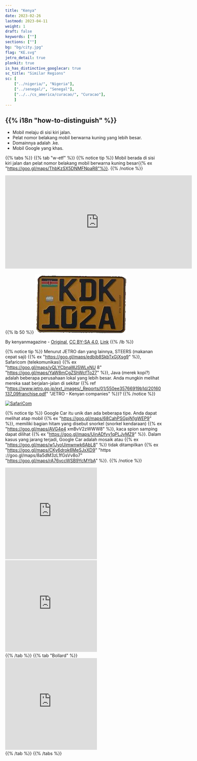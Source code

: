 ```yaml
---
title: "Kenya"
date: 2023-02-26
lastmod: 2023-04-11
weight: 1
draft: false
keywords: [""]
sections: [""]
bg: "bg/city.jpg"
flag: "KE.svg"
jetro_detail: true
plonkit: true
is_has_distinctive_googlecar: true
sc_title: "Similar Regions"
sc: [
    ["../nigeria/", "Nigeria"],
    ["../senegal/", "Senegal"],
    ["../../cs_america/curacao/", "Curacao"],
    ]
---
```


<div class="main-desciption country-description">
    <h2 class="section-title">{{% i18n "how-to-distinguish" %}}</h2>
    <ul class="rule-list">
        <li>Mobil melaju di sisi kiri jalan.</li>
        <li>Pelat nomor belakang mobil berwarna kuning yang lebih besar.</li>
        <li>Domainnya adalah <span class="quiz">.ke</span>.</li>
        <li>Mobil Google yang khas.</li>
    </ul>
</div>

{{% tabs %}}
{{% tab "w-etf" %}}
{{% notice tip %}}
Mobil berada <span class="quiz">di sisi kiri</span> jalan dan pelat nomor belakang mobil berwarna <span class="quiz">kuning besar</span>{{% ex "https://goo.gl/maps/ThbKzSX5DNMFNpaR8"%}}.
{{% /notice %}}
<div class="googlemap-if">
<iframe src="https://www.google.com/maps/embed?pb=!4v1691999031048!6m8!1m7!1snoD__qTK73KSPwSsPRVGdQ!2m2!1d-2.075259901465407!2d37.45373699945315!3f127.79717617921!4f-8.046265341484869!5f2.04356627114321" width="600" height="300" style="border:0;" allowfullscreen="" loading="lazy" referrerpolicy="no-referrer-when-downgrade"></iframe>
</div>

{{% lb 50 %}}
![](lp-kenya.png)

By kenyanmagazine - <a rel="nofollow" class="external free" href="https://kenyanmagazine.co.ke/wp-content/uploads/2022/08/20220830_191002.jpg">Original</a>, <a href="https://creativecommons.org/licenses/by-sa/4.0" title="Creative Commons Attribution-Share Alike 4.0">CC BY-SA 4.0</a>, <a href="https://commons.wikimedia.org/w/index.php?curid=125713405">Link</a>
{{% /lb %}}

{{% notice tip %}}
Menurut JETRO dan yang lainnya, STEERS (makanan cepat saji) {{% ex "https://goo.gl/maps/edbjb8SkbTxGjXsg9" %}}, Safaricom (telekomunikasi) {{% ex "https://goo.gl/maps/vQLYCbnaWJSWLxNU 8" "https://goo.gl/maps/YaW8mCgZShWcfTo27" %}}, Java (merek kopi?) adalah beberapa perusahaan lokal yang lebih besar. Anda mungkin melihat mereka saat berjalan-jalan di sekitar {{% ref "https://www.jetro.go.jp/ext_images/_Reports/01/550ee35766919b1d/20160137_09franchise.pdf" "JETRO - Kenyan companies" %}}?
{{% /notice %}}
<div class="googlemap-if">
<a data-flickr-embed="true" href="https://www.flickr.com/photos/datakid23/15722287490/in/photolist-EPuBj-M3Wgn-fd8tC6-4ZKpL5-pXjQjf-HDkBuP-HWVuJL-5w1fkR-HWVvkf-K3j2B9-HrtGPr-HWWfHC-TEkyr5-HWVv2u-Hrqwu5-HrtGXH-Jdy4kY-JjsZqG-JqSeZo-L4QEWc-JjsYSY-K3j2BQ-L8Hdmo-JqSeD3-HruCQx-LbzxxM-JNCVaQ-aoNEuB-JqT1Kf-Jdy4eq-aoNECi-27gwcpf-aoNEAX-GDvemT-27DWe1n-HrqwGu-nqNTrs-GDvHhn-Gb1AUp-F1Z7Ae-SDnB7L-27DWe7e-ag5aVW-Hqxr45-bvmi4E-H9Jkhs-E4gFmC-cgugG7-KnUhTx-KnUjDM" title="SafariCom"><img src="https://live.staticflickr.com/7505/15722287490_d019f2509c_z.jpg" width="640" height="360" alt="SafariCom"/></a><script async src="//embedr.flickr.com/assets/client-code.js" charset="utf-8"></script>
</div>

{{% notice tip %}}
Google Car itu unik dan ada beberapa tipe. Anda dapat melihat atap mobil {{% ex "https://goo.gl/maps/68CahPSGpjN1gWEP9" %}}, memiliki bagian hitam yang disebut snorkel (snorkel kendaraan) {{% ex "https://goo.gl/maps/AVG4e4 xmBvV2zWWW8" %}}, kaca spion samping dapat dilihat {{% ex "https://goo.gl/maps/UinADfvy1qPLJvMZ9" %}}. Dalam kasus yang jarang terjadi, Google Car adalah mosaik atau {{% ex "https://goo.gl/maps/w1JyoUimwnwk6AbL8" %}} tidak ditampilkan {{% ex "https://goo.gl/maps/CKy6drok6MeSJxXD9" "https ://goo.gl/maps/8a5dM3zL1fGsVv8o7" "https://goo.gl/maps/rA76vccWSB9YcMYbA" %}}.
{{% /notice %}}
<div class="googlemap-if">
<iframe src="https://www.google.com/maps/embed?pb=!4v1681157131804!6m8!1m7!1sGOyh4xXRk_aRcxwYznvcwQ!2m2!1d-1.312968146095767!2d36.82981472799747!3f150.67865147779287!4f-20.34512092537844!5f1.3473814785954303" width="295" height="295" style="border:0;" allowfullscreen="" loading="lazy" referrerpolicy="no-referrer-when-downgrade"></iframe>
<iframe src="https://www.google.com/maps/embed?pb=!4v1691900712224!6m8!1m7!1sPx04A8yDcWhGRszKlP-5JQ!2m2!1d0.006519696753752837!2d37.07153199464223!3f125.96459081419796!4f-43.08072906549327!5f0.4000000000000002"width="295" height="295" style="border:0;" allowfullscreen="" loading="lazy" referrerpolicy="no-referrer-when-downgrade"></iframe>
</div>
{{% /tab %}}
{{% tab "Bollard" %}}
<div class="googlemap-if">
<iframe src="https://www.google.com/maps/embed?pb=!4v1689602344627!6m8!1m7!1skDJpJQE9Q3f5-Fu3WcGH_Q!2m2!1d-1.896337136460409!2d36.29041041792873!3f340.1124427594091!4f0.2480216390300427!5f2.950964112637595"width="295" height="295" style="border:0;" allowfullscreen="" loading="lazy" referrerpolicy="no-referrer-when-downgrade"></iframe>
</div>
{{% /tab %}}
{{% /tabs %}}
